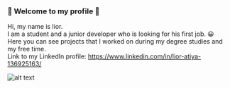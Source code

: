 ### 🌟 Welcome to my profile 🌟

Hi, my name is lior.</br>
I am a student and a junior developer who is looking for his first job. 😀</br>
Here you can see projects that I worked on during my degree studies and my free time.</br>
Link to my LinkedIn profile: https://www.linkedin.com/in/lior-atiya-136925163/ 

![alt text](http://www.up2me.co.il/imgs/79624486.png)
